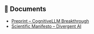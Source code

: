 ## 📄 Documents

- [Preprint – CognitiveLLM Breakthrough](./FCEU_D01_Preprint_CognitiveLLM.pdf)
- [Scientific Manifesto – Divergent AI](./FCEU_D01_DivergentAI.pdf)
